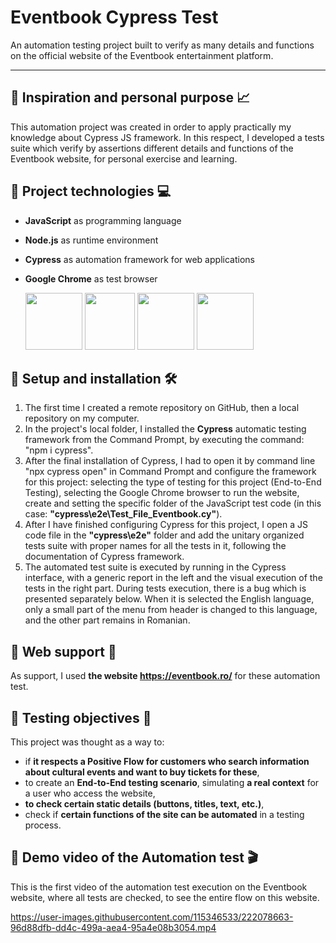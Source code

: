 # Eventbook Cypress Test
An automation testing project built to verify as many details and functions on the official website of the Eventbook entertainment platform.



------



## :pushpin: Inspiration and personal purpose :chart_with_upwards_trend:
This automation project was created in order to apply practically my knowledge about Cypress JS framework. In this respect, I developed a tests suite which verify by assertions different details and functions of the Eventbook website, for personal exercise and learning.






## :pushpin: Project technologies :computer:
+ **JavaScript** as programming language
+ **Node.js** as runtime environment
+ **Cypress** as automation framework for web applications
+ **Google Chrome** as test browser

     <a href= "https://developer.mozilla.org/en-US/docs/Web/JavaScript"><img src="https://user-images.githubusercontent.com/115346533/207126821-44c69b50-e31e-47cf-807d-360653372d09.png" width="91" height="91"></a>     <a href= "https://nodejs.org/en/docs/"><img src="https://user-images.githubusercontent.com/115346533/207125973-3188c005-11c9-4c49-ab8c-b71e5c58a5c4.png" width="80" height="91"></a>     <a href= "https://www.cypress.io/"><img src="https://user-images.githubusercontent.com/115346533/219746300-c4dd96d6-f951-4f4b-886e-832cd07736cb.png" width="91" height="91"></a>     <a href = "https://www.google.com/chrome/?brand=YTUH&gclid=Cj0KCQiAnsqdBhCGARIsAAyjYjThEbMgK-Pyt6tXBBxBf9wk8TAD19OKn0FRnMlz45Ul0fZ5ogPb9gEaAjOhEALw_wcB&gclsrc=aw.ds"><img src="https://user-images.githubusercontent.com/115346533/208242996-fae0e828-b968-45cd-ab0c-1a73c9825b65.png" width="91" height="91"></a>
    
    
    
    
   
   
## :pushpin: Setup and installation :hammer_and_wrench:	
1. The first time I created a remote repository on GitHub, then a local repository on my computer.
2. In the project's local folder, I installed the **Cypress** automatic testing framework from the Command Prompt, by executing the command: "npm i cypress".
3. After the final installation of Cypress, I had to open it by command line "npx cypress open" in Command Prompt and configure the framework for this project: selecting the type of testing for this project (End-to-End Testing), selecting the Google Chrome browser to run the website, create and setting the specific folder of the JavaScript test code (in this case: **"cypress\e2e\Test_File_Eventbook.cy"**).
4. After I have finished configuring Cypress for this project, I open a JS code file in the **"cypress\e2e\"** folder and add the unitary organized tests suite with proper names for all the tests in it, following the documentation of Cypress framework.
5. The automated test suite is executed by running in the Cypress interface, with a generic report in the left and the visual execution of the tests in the right part. During tests execution, there is a bug which is presented separately below. When it is selected the English language, only a small part of the menu from header is changed to this language, and the other part remains in Romanian. 






## :pushpin: Web support :link:
As support, I used **the website https://eventbook.ro/** for these automation test.






## :pushpin: Testing objectives :microscope:
This project was thought as a way to: 
+ if **it respects a Positive Flow for customers who search information about cultural events and want to buy tickets for these**,
+ to create an **End-to-End testing scenario**, simulating **a real context** for a user who access the website,
+ **to check certain static details (buttons, titles, text, etc.)**,
+ check if **certain functions of the site can be automated** in a testing process.






## :pushpin: Demo video of the Automation test :clapper:
This is the first video of the automation test execution on the Eventbook website, where all tests are checked, to see the entire flow on this website.


https://user-images.githubusercontent.com/115346533/222078663-96d88dfb-dd4c-499a-aea4-95a4e08b3054.mp4




